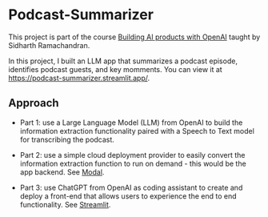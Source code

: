 # Podcast-Summarizer

This project is part of the course [Building AI products with OpenAI](https://uplimit.com/course/building-ai-products-with-openai) taught by Sidharth Ramachandran.

In this project, I built an LLM app that summarizes a podcast episode, identifies podcast guests, and key momments. You can view it at https://podcast-summarizer.streamlit.app/.

## Approach

- Part 1: use a Large Language Model (LLM) from OpenAI to build the information extraction functionality paired with a Speech to Text model for transcribing the podcast.

- Part 2: use a simple cloud deployment provider to easily convert the information extraction function to run on demand - this would be the app backend. See [Modal](https://modal.com/).

- Part 3: use ChatGPT from OpenAI as coding assistant to create and deploy a front-end that allows users to experience the end to end functionality. See [Streamlit](https://streamlit.io/).

